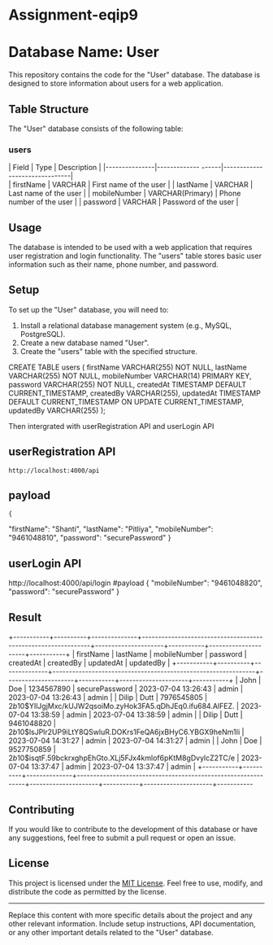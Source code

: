 # Assignment-eqip9

# Database Name: User

This repository contains the code for the "User" database. The database is designed to store information about users for a web application.

## Table Structure

The "User" database consists of the following table:

### users

| Field         | Type               | Description                   |
|---------------|------------- ------|-------------------------------|  
| firstName     | VARCHAR            | First name of the user        |
| lastName      | VARCHAR            | Last name of the user         |
| mobileNumber  | VARCHAR(Primary)   | Phone number of the user      |
| password      | VARCHAR             | Password of the user         |

## Usage

The database is intended to be used with a web application that requires user registration and login functionality. The "users" table stores basic user information such as their name, phone number, and password.

## Setup

To set up the "User" database, you will need to:

1. Install a relational database management system (e.g., MySQL, PostgreSQL).
2. Create a new database named "User".
3. Create the "users" table with the specified structure.

  CREATE TABLE users (
     firstName VARCHAR(255) NOT NULL,
     lastName VARCHAR(255) NOT NULL,
     mobileNumber VARCHAR(14) PRIMARY KEY,
     password VARCHAR(255) NOT NULL,
     createdAt TIMESTAMP DEFAULT CURRENT_TIMESTAMP,
     createdBy VARCHAR(255),
      updatedAt TIMESTAMP DEFAULT CURRENT_TIMESTAMP ON UPDATE CURRENT_TIMESTAMP,
      updatedBy VARCHAR(255)
     );
 
  Then intergrated with userRegistration API and userLogin API

  ## userRegistration API
    http://localhost:4000/api
  ## payload  
    {
  "firstName": "Shanti",
  "lastName": "Pitliya",
  "mobileNumber": "9461048810",
  "password": "securePassword"
  }


  ## userLogin API
  http://localhost:4000/api/login
  #payload
  {
      "mobileNumber": "9461048820",
      "password": "securePassword"
} 


## Result
+-----------+----------+--------------+--------------------------------------------------------------+---------------------+-----------+---------------------+-----------+
| firstName | lastName | mobileNumber | password                                                     | createdAt           | createdBy | updatedAt           | updatedBy |
+-----------+----------+--------------+--------------------------------------------------------------+---------------------+-----------+---------------------+-----------+
| John      | Doe      | 1234567890   | securePassword                                               | 2023-07-04 13:26:43 | admin     | 2023-07-04 13:26:43 | admin     |
| Dilip     | Dutt     | 7976545805   | $2b$10$YIlJgjMxc/kUJW2qsoiMo.zyHok3FA5.qDhJEq0.ifu684.AlFEZ. | 2023-07-04 13:38:59 | admin     | 2023-07-04 13:38:59 | admin     |
| Dilip     | Dutt     | 9461048820   | $2b$10$lsJPlr2UP9iLtY8QSwluR.DOKrs1FeQA6jxBHyC6.YBGX9heNm1Ii | 2023-07-04 14:31:27 | admin     | 2023-07-04 14:31:27 | admin     |
| John      | Doe      | 9527750859   | $2b$10$isqtF.59bckrxghpEhGto.XLj5FJx4kmlof6pKtM8gDvylcZ2TC/e | 2023-07-04 13:37:47 | admin     | 2023-07-04 13:37:47 | admin     |
+-----------+----------+--------------+--------------------------------------------------------------+---------------------+-----------+---------------------+-----------
  
## Contributing

If you would like to contribute to the development of this database or have any suggestions, feel free to submit a pull request or open an issue.

## License

This project is licensed under the [MIT License](LICENSE). Feel free to use, modify, and distribute the code as permitted by the license.

---
Replace this content with more specific details about the project and any other relevant information. Include setup instructions, API documentation, or any other important details related to the "User" database.
